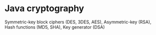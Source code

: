 # Java cryptography
 Symmetric-key block ciphers (DES, 3DES, AES), Asymmetric-key (RSA), Hash functions (MD5, SHA), Key generator (DSA)
